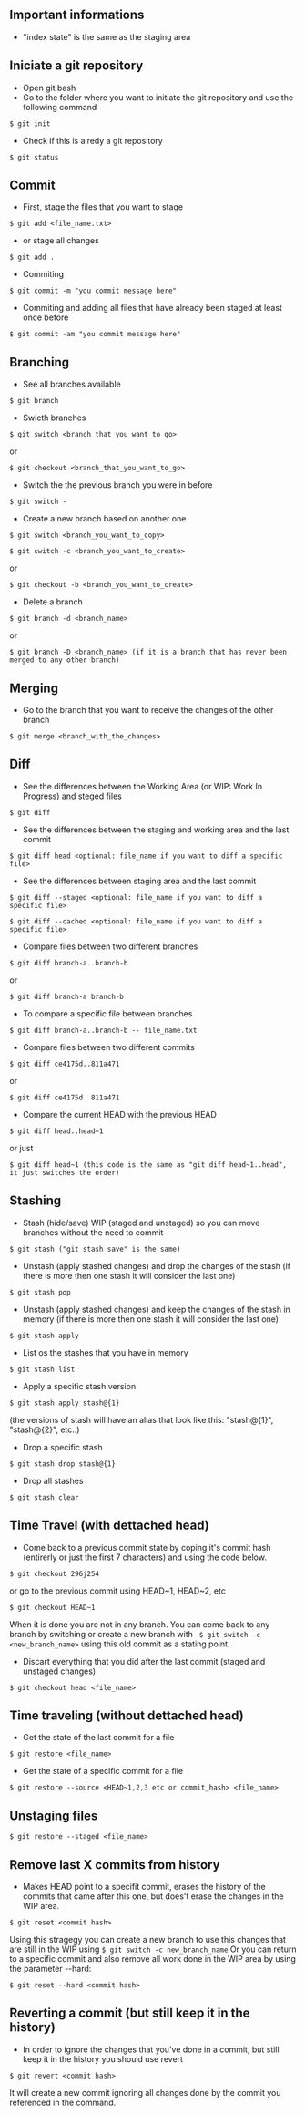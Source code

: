 
## Important informations
- "index state" is the same as the staging area


## Iniciate a git repository

- Open git bash
- Go to the folder where you want to initiate the git repository and use the following command
````
$ git init
````
- Check if this is alredy a git repository
````
$ git status
````
## Commit

- First, stage the files that you want to stage
````
$ git add <file_name.txt>
````
- or stage all changes
````
$ git add .
````
- Commiting
````
$ git commit -m "you commit message here"
````
- Commiting and adding all files that have already been staged at least once before
````
$ git commit -am "you commit message here" 
````
## Branching

- See all branches available
````
$ git branch
````
- Swicth branches
````
$ git switch <branch_that_you_want_to_go>
````
or
````
$ git checkout <branch_that_you_want_to_go>
````
- Switch the the previous branch you were in before
````
$ git switch -
````
- Create a new branch based on another one
````
$ git switch <branch_you_want_to_copy>
````
````
$ git switch -c <branch_you_want_to_create>
````
or
````
$ git checkout -b <branch_you_want_to_create>
````
- Delete a branch
````
$ git branch -d <branch_name>
````
or
````
$ git branch -D <branch_name> (if it is a branch that has never been merged to any other branch)
````

## Merging

- Go to the branch that you want to receive the changes of the other branch
````
$ git merge <branch_with_the_changes>
````

## Diff

- See the differences between the Working Area (or WIP: Work In Progress) and steged files
````
$ git diff
````
- See the differences between the staging and working area and the last commit
````
$ git diff head <optional: file_name if you want to diff a specific file>
````
- See the differences between staging area and the last commit
````
$ git diff --staged <optional: file_name if you want to diff a specific file>
````
````
$ git diff --cached <optional: file_name if you want to diff a specific file>
````
- Compare files between two different branches
````
$ git diff branch-a..branch-b
````
or
````
$ git diff branch-a branch-b
````
- To compare a specific file between branches
````
$ git diff branch-a..branch-b -- file_name.txt
````

- Compare files between two different commits
````
$ git diff ce4175d..811a471
````
or
````
$ git diff ce4175d  811a471
````
- Compare the current HEAD with the previous HEAD
````
$ git diff head..head~1
````
or just
````
$ git diff head~1 (this code is the same as "git diff head~1..head", it just switches the order)
````
## Stashing
- Stash (hide/save) WIP (staged and unstaged) so you can move branches without the need to commit
````
$ git stash ("git stash save" is the same)
````
- Unstash (apply stashed changes) and drop the changes of the stash (if there is more then one stash it will consider the last one)
````
$ git stash pop
````
- Unstash (apply stashed changes) and keep the changes of the stash in memory (if there is more then one stash it will consider the last one)
````
$ git stash apply
````
- List os the stashes that you have in memory
````
$ git stash list
````
- Apply a specific stash version
````
$ git stash apply stash@{1}
````
(the versions of stash will have an alias that look like this: "stash@{1}", "stash@{2}", etc..)

- Drop a specific stash
````
$ git stash drop stash@{1}
````
- Drop all stashes
````
$ git stash clear
````
## Time Travel (with dettached head)

- Come back to a previous commit state by coping it's commit hash (entirerly or just the first 7 characters) and using the code below.
````
$ git checkout 296j254
````
or go to the previous commit using HEAD\~1, HEAD\~2, etc
````
$ git checkout HEAD~1
````
When it is done you are not in any branch.
You can come back to any branch by switching or create a new branch with ```` $ git switch -c <new_branch_name>```` using this old commit as a stating point.

- Discart everything that you did after the last commit (staged and unstaged changes)
````
$ git checkout head <file_name>
````

## Time traveling (without dettached head)
- Get the state of the last commit for a file
````
$ git restore <file_name>
````
- Get the state of a specific commit for a file
````
$ git restore --source <HEAD~1,2,3 etc or commit_hash> <file_name>
````
## Unstaging files
````
$ git restore --staged <file_name>
````

## Remove last X commits from history
- Makes HEAD point to a specifit commit, erases the history of the commits that came after this one, but does't erase the changes in the WIP area.
````
$ git reset <commit hash>
````
Using this stragegy you can create a new branch to use this changes that are still in the WIP using ````$ git switch -c new_branch_name````
Or you can return to a specific commit and also remove all work done in the WIP area by using the parameter --hard:
````
$ git reset --hard <commit hash>
````
## Reverting a commit (but still keep it in the history)
- In order to ignore the changes that you've done in a commit, but still keep it in the history you should use revert
````
$ git revert <commit hash>
````
It will create a new commit ignoring all changes done by the commit you referenced in the command.


